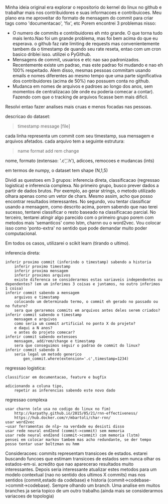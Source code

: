 Minha ideia original era explorar o repositorio do kernel do linux no github e trabalhar mais nos contribuidores e suas informacoes e contribuicoes. 
Meu plano era me aproveitar do formato de mensagem do commit para criar tags como 'documentacao', 'fix', etc 
Porem encontrei 3 problemas nisso:
* O numero de commits e contribuidores eh mto grande. O que torna tudo mais lento.Nao foi um grande problema, mas foi bem acima do que eu esperava. o github faz rate limiting de requests mas convenientemente tambem da o timestamp de quando seu rate reseta, entao com um cron basico driblei isso. utilizei o PyGithub.
* Mensagens de commit, usuarios e etc nao sao padronizados. Recentemente existe um padrao, mas este padrao foi mudando e nao eh 100% respeitado. Alem disso, mesmas pessoas commitam usando emails e nomes diferentes ao mesmo tempo que uma parte significativa dos contribuidores (acima de 50%) nao possuem conta no github.
* Mudanca em nomes de arquivos e padroes ao longo dos anos, sem momentos de centralizacao (de onde eu poderia comecar a contar). Fazendo com que o tracking de arquivos ficasse bem mais dificil.

Resolvi entao fazer analises mais cruas e menos focadas nas pessoas.

descricao do dataset:

> timestamp message [file]

cada linha representa um commit com seu timestamp, sua mensagem e arquivos afetados. cada arquivo tem a seguinte estrutura:

> name format add rem change

nome, formato (extensao: '.c','.h'), adicoes, remocoes e mudancas (ints)

em termos de numpy, o dataset tem shape (N,1,5) 
 

Dividi as questoes em 3 grupos: inferencia direta, classificacao (regressao logistica) e inferencia complexa.
No primeiro grupo, busco prever dados a partir de dados brutos. Por exemplo, ao gerar strings, o metodo utilizado olhara apenas como um vetor de chars. Mesmo assim, acho que posso encontrar resultados interessantes.
No segundo, vou tentar classificar usando a mensagem, como descrito acima, porem sabendo que nao terei sucesso, tentarei classificar o resto baseado na classificacao parcial. 
No terceiro, tentarei atingir algo parecido com o primeiro grupo porem com metodos mais 'semanticos' como lstm, charnn ou o word2vec. Vou colocar isso como 'ponto-extra' no sentido que pode demandar muito poder computacional.

Em todos os casos, utilizarei o scikit learn (tirando o ultimo).

inferencia direta:

	inferir proximo commit (inferindo o timestamp) sabendo a historia
		inferir proximo timestamp
		inferir proxima mensagem
		inferir proximos arquivos
		existe diferenca se considerarmos estas variaveis independentes ou dependentes? (em um inferimos 3 coisas e juntamos, no outro inferimos 1 coisa)
	inferir commit sabendo a mensagem
		arquivos e timestamp
		colocando um determinado termo, o commit eh gerado no passado ou no futuro? 
		sera que geraremos commits em arquivos antes deles serem criados?
	inferir commit sabendo o timestamp
		mensagem e arquivos
		como seria um commit artificial no ponto X do projeto? 
		e daqui a N anos?
		e antes do projeto comecar?
	inferir commit sabendo extensoes
		mensagem, add/rem/change e timestamp
		sera que conseguimos seguir o padrao de commit do linux?
	inferir commit sabendo X
		seria legal um metodo generico 
			gen_commit.where(extension='.c',timestamp=1234)

regressao logistica:

	classificar em documentacao, feature e bugfix
	
	adicionando a coluna tipo, 
		repetir as inferencias sabendo este novo dado

regressao complexa

	usar charnn (ele usa no codigo do linux no fim)
		http://karpathy.github.io/2015/05/21/rnn-effectiveness/
		https://hub.docker.com/r/mbartoli/char-rnn/
	usar word2vec
	~usar ferramentas de nlp~ na verdade eu desisti disso
	usar rede neural end2end (commit->commit) sem memoria
	usar rede neural end2end (commit->commit) com memoria (lstm)
	pensei em colocar markov tambem mas acho redundante, se der tempo posso tentar usar boltzman ou hmm
	

Consideracoes:
	commits representam transicoes de estados.
	estarei buscando funcoes que estimam transicoes de estados sem nunca olhar os estados-em-si.
	acredito que nao aparecerao resultados muito interessantes.
	Depois seria interessante atualizar estes metodos para um modelo contextual (nao no sentido dos ultimos X commits) mas nos sentidos (commit,estado da codebase) e historia (commit->codebase->commit->codebase).
	Sempre olhando um branch.
	Uma analise em muitos branches ja seria topico de um outro trabalho.(ainda mais se considerarmos variacoes de topologia)
